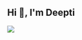 ## Hi 👋, I'm Deepti

<!--
**deeptisanpurkar111/deeptisanpurkar111** is a ✨ _special_ ✨ repository because its `README.md` (this file) appears on your GitHub profile.

Here are some ideas to get you started:

- Senior Infrastructure Tech Engineer, Citi
- 🌱 I’m currently learning ...
- 👯 I’m looking to collaborate on ...
- 🤔 I’m looking for help with ...
- 💬 Ask me about ...
- 📫 How to reach me: ...
- 😄 Pronouns: ...
- ⚡ Fun fact: ...
-->

![](https://leetcard.jacoblin.cool/dstoronto?ext=heatmap)

